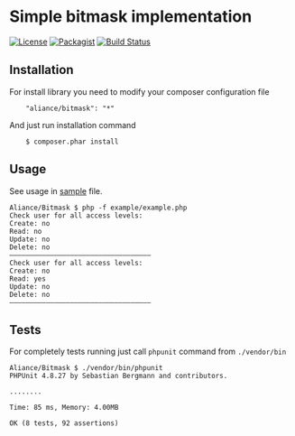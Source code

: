 Simple bitmask implementation
===

[![License](https://img.shields.io/badge/License-MIT-blue.svg)](https://opensource.org/licenses/MIT)
[![Packagist](https://img.shields.io/packagist/v/aliance/bitmask.svg)](https://packagist.org/packages/aliance/bitmask)
[![Build Status](https://travis-ci.org/Aliance/Bitmask.svg?branch=master)](https://travis-ci.org/Aliance/Bitmask)

Installation
---

For install library you need to modify your composer configuration file

```
    "aliance/bitmask": "*"
```

And just run installation command

```
    $ composer.phar install
```

Usage
---

See usage in [sample](./example/example.php) file.

```
Aliance/Bitmask $ php -f example/example.php 
Check user for all access levels:
Create: no
Read: no
Update: no
Delete: no
–––––––––––––––––––––––––––––––––––
Check user for all access levels:
Create: no
Read: yes
Update: no
Delete: no
–––––––––––––––––––––––––––––––––––
```

Tests
---

For completely tests running just call `phpunit` command from `./vendor/bin`

```
Aliance/Bitmask $ ./vendor/bin/phpunit 
PHPUnit 4.8.27 by Sebastian Bergmann and contributors.

........

Time: 85 ms, Memory: 4.00MB

OK (8 tests, 92 assertions)
```
